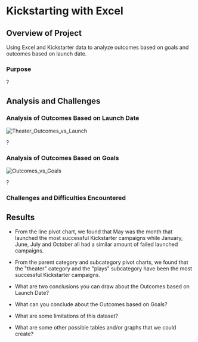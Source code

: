# Kickstarting with Excel

## Overview of Project
Using Excel and Kickstarter data to analyze outcomes based on goals and outcomes based on launch date.

### Purpose

?

## Analysis and Challenges

### Analysis of Outcomes Based on Launch Date

![Theater_Outcomes_vs_Launch](https://user-images.githubusercontent.com/108038989/177430634-7a190267-4f3c-4cdc-98d4-90f8b4f37672.png)

?

### Analysis of Outcomes Based on Goals

![Outcomes_vs_Goals](https://user-images.githubusercontent.com/108038989/177430618-a8a7dc45-0745-4e80-b9cc-a9c1ab77d3e5.png)

?

### Challenges and Difficulties Encountered

## Results

* From the line pivot chart, we found that May was the month that launched the most successful Kickstarter campaigns while January, June, July and October all had a similar amount of failed launched campaigns. 

* From the parent category and subcategory pivot charts, we found that the "theater" category and the "plays" subcategory have been the most successful Kickstarter campaigns.

- What are two conclusions you can draw about the Outcomes based on Launch Date?

- What can you conclude about the Outcomes based on Goals?

- What are some limitations of this dataset?

- What are some other possible tables and/or graphs that we could create?

